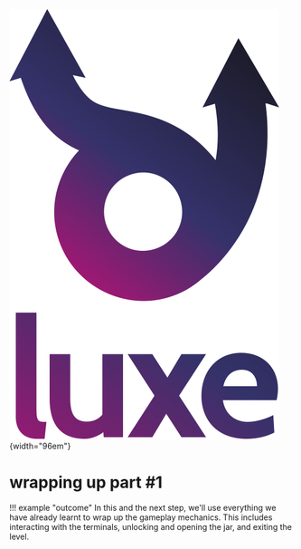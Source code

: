 ![](../images/luxe-dark.svg){width="96em"}

# wrapping up part #1

!!! example "outcome"
    In this and the next step, we'll use everything we have already learnt to 
    wrap up the gameplay mechanics. This includes interacting with the terminals,
    unlocking and opening the jar, and exiting the level.


